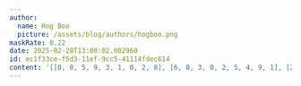```yaml
---
author:
  name: Hog Boo
  picture: /assets/blog/authors/hogboo.png
maskRate: 0.22
date: 2025-02-28T13:00:02.002960
id: ec1f33ce-f5d3-11ef-9cc5-41114fdec614
content: '[[0, 0, 5, 9, 3, 1, 0, 2, 8], [6, 8, 3, 0, 2, 5, 4, 9, 1], [2, 0, 9, 6, 4, 8, 7, 3, 0], [5, 9, 7, 0, 1, 2, 3, 0, 6], [1, 6, 4, 0, 7, 9, 8, 5, 2], [3, 2, 8, 5, 0, 4, 9, 0, 7], [7, 4, 6, 0, 5, 0, 2, 8, 9], [0, 3, 1, 2, 8, 0, 5, 6, 4], [8, 5, 2, 4, 0, 6, 0, 7, 3]]'
---
```

